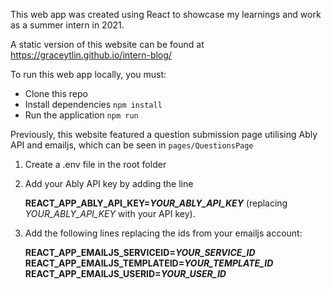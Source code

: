 This web app was created using React to showcase my learnings and work as a summer intern in 2021.

A static version of this website can be found at https://graceytlin.github.io/intern-blog/

To run this web app locally, you must:
- Clone this repo
- Install dependencies ```npm install```
- Run the application ```npm run```



Previously, this website featured a question submission page utilising Ably API and emailjs, which can be seen in ```pages/QuestionsPage```
1) Create a .env file in the root folder
2) Add your Ably API key by adding the line<br/>

    <b>REACT_APP_ABLY_API_KEY=<i>YOUR_ABLY_API_KEY</i></b> (replacing <i>YOUR_ABLY_API_KEY</i> with your API key).
    
4) Add the following lines replacing the ids from your emailjs account:

    <b>REACT_APP_EMAILJS_SERVICEID=<i>YOUR_SERVICE_ID</i></b><br/>
    <b>REACT_APP_EMAILJS_TEMPLATEID=<i>YOUR_TEMPLATE_ID</i></b><br/>
    <b>REACT_APP_EMAILJS_USERID=<i>YOUR_USER_ID</i></b>
